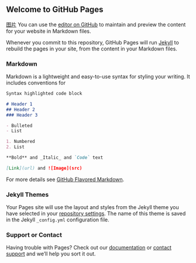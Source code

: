## Welcome to GitHub Pages
[图片](http://b317.photo.store.qq.com/psb?/V13fSmAF1v4FDC/RB2rZNveQqpZtFa07PcXec1uJlv8Zw4790cl0HVZ3QI!/c/dD0BAAAAAAAA&bo=wAOAB8ADgAcRECc!&rf=mood_app)
You can use the [editor on GitHub](https://github.com/lovezyh/love.github.io/edit/master/README.md) to maintain and preview the content for your website in Markdown files.

Whenever you commit to this repository, GitHub Pages will run [Jekyll](https://jekyllrb.com/) to rebuild the pages in your site, from the content in your Markdown files.

### Markdown

Markdown is a lightweight and easy-to-use syntax for styling your writing. It includes conventions for

```markdown
Syntax highlighted code block

# Header 1
## Header 2
### Header 3

- Bulleted
- List

1. Numbered
2. List

**Bold** and _Italic_ and `Code` text

[Link](url) and ![Image](src)
```

For more details see [GitHub Flavored Markdown](https://guides.github.com/features/mastering-markdown/).

### Jekyll Themes

Your Pages site will use the layout and styles from the Jekyll theme you have selected in your [repository settings](https://github.com/lovezyh/love.github.io/settings). The name of this theme is saved in the Jekyll `_config.yml` configuration file.

### Support or Contact

Having trouble with Pages? Check out our [documentation](https://help.github.com/categories/github-pages-basics/) or [contact support](https://github.com/contact) and we’ll help you sort it out.
